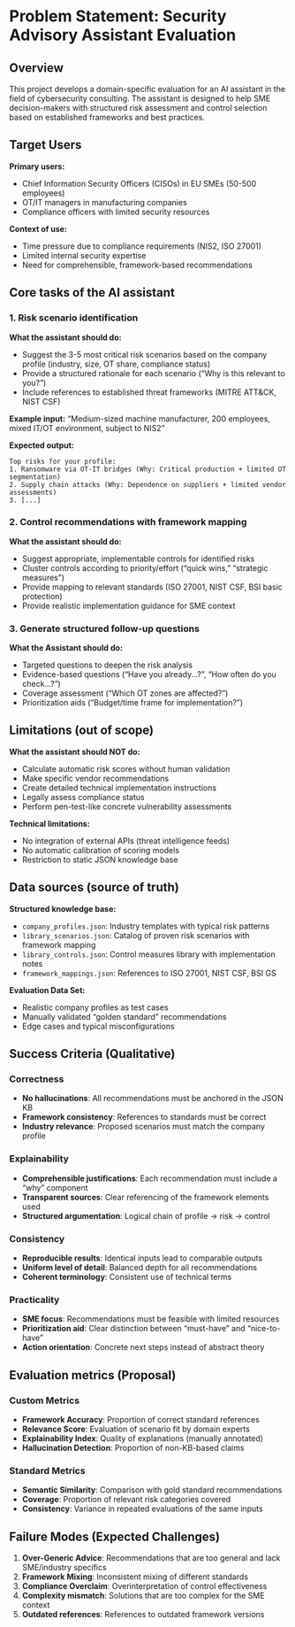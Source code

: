 # Problem Statement: Security Advisory Assistant Evaluation

## Overview

This project develops a domain-specific evaluation for an AI assistant in the field of cybersecurity consulting. The assistant is designed to help SME decision-makers with structured risk assessment and control selection based on established frameworks and best practices.

## Target Users

**Primary users:**
- Chief Information Security Officers (CISOs) in EU SMEs (50-500 employees)
- OT/IT managers in manufacturing companies
- Compliance officers with limited security resources

**Context of use:**
- Time pressure due to compliance requirements (NIS2, ISO 27001)
- Limited internal security expertise
- Need for comprehensible, framework-based recommendations

## Core tasks of the AI assistant

### 1. Risk scenario identification
**What the assistant should do:**
- Suggest the 3-5 most critical risk scenarios based on the company profile (industry, size, OT share, compliance status)
- Provide a structured rationale for each scenario (“Why is this relevant to you?”)
- Include references to established threat frameworks (MITRE ATT&CK, NIST CSF)

**Example input:** “Medium-sized machine manufacturer, 200 employees, mixed IT/OT environment, subject to NIS2”

**Expected output:**

```
Top risks for your profile:
1. Ransomware via OT-IT bridges (Why: Critical production + limited OT segmentation)
2. Supply chain attacks (Why: Dependence on suppliers + limited vendor assessments)
3. [...]
```

### 2. Control recommendations with framework mapping
**What the assistant should do:**
- Suggest appropriate, implementable controls for identified risks
- Cluster controls according to priority/effort (“quick wins,” “strategic measures”)
- Provide mapping to relevant standards (ISO 27001, NIST CSF, BSI basic protection)
- Provide realistic implementation guidance for SME context

### 3. Generate structured follow-up questions
**What the Assistant should do:**
- Targeted questions to deepen the risk analysis
- Evidence-based questions (“Have you already...?”, “How often do you check...?”)
- Coverage assessment (“Which OT zones are affected?”)
- Prioritization aids (“Budget/time frame for implementation?”)

## Limitations (out of scope)

**What the assistant should NOT do:**
- Calculate automatic risk scores without human validation
- Make specific vendor recommendations
- Create detailed technical implementation instructions
- Legally assess compliance status
- Perform pen-test-like concrete vulnerability assessments

**Technical limitations:**
- No integration of external APIs (threat intelligence feeds)
- No automatic calibration of scoring models
- Restriction to static JSON knowledge base

## Data sources (source of truth)

**Structured knowledge base:**
- `company_profiles.json`: Industry templates with typical risk patterns
- `library_scenarios.json`: Catalog of proven risk scenarios with framework mapping
- `library_controls.json`: Control measures library with implementation notes
- `framework_mappings.json`: References to ISO 27001, NIST CSF, BSI GS

**Evaluation Data Set:**
- Realistic company profiles as test cases
- Manually validated “golden standard” recommendations
- Edge cases and typical misconfigurations

## Success Criteria (Qualitative)

### Correctness
- **No hallucinations**: All recommendations must be anchored in the JSON KB
- **Framework consistency**: References to standards must be correct
- **Industry relevance**: Proposed scenarios must match the company profile

### Explainability
- **Comprehensible justifications**: Each recommendation must include a “why” component
- **Transparent sources**: Clear referencing of the framework elements used
- **Structured argumentation**: Logical chain of profile → risk → control

### Consistency
- **Reproducible results**: Identical inputs lead to comparable outputs
- **Uniform level of detail**: Balanced depth for all recommendations
- **Coherent terminology**: Consistent use of technical terms

### Practicality
- **SME focus**: Recommendations must be feasible with limited resources
- **Prioritization aid**: Clear distinction between “must-have” and “nice-to-have”
- **Action orientation**: Concrete next steps instead of abstract theory

## Evaluation metrics (Proposal)

### Custom Metrics
- **Framework Accuracy**: Proportion of correct standard references
- **Relevance Score**: Evaluation of scenario fit by domain experts
- **Explainability Index**: Quality of explanations (manually annotated)
- **Hallucination Detection**: Proportion of non-KB-based claims

### Standard Metrics
- **Semantic Similarity**: Comparison with gold standard recommendations
- **Coverage**: Proportion of relevant risk categories covered
- **Consistency**: Variance in repeated evaluations of the same inputs

## Failure Modes (Expected Challenges)

1. **Over-Generic Advice**: Recommendations that are too general and lack SME/industry specifics
2. **Framework Mixing**: Inconsistent mixing of different standards
3. **Compliance Overclaim**: Overinterpretation of control effectiveness
4. **Complexity mismatch**: Solutions that are too complex for the SME context
5. **Outdated references**: References to outdated framework versions